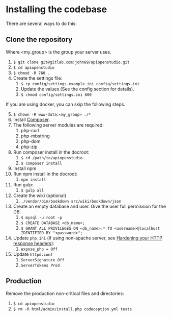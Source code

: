 Installing the codebase
=======================

There are several ways to do this:

Clone the repository
--------------------

Where <my_group> is the group your server uses.

1. ```$ git clone git@gitlab.com:john89/apiopenstudio.git```
2. ```$ cd apiopenstudio```
3. ```$ chmod -R 760 .```
4. Create the settings file:
    1. ```$ cp config/settings.example.ini config/settings.ini```
    2. Update the values (See the config section for details).
    3. ```$ chmod config/settings.ini 600```

If you are using docker, you can skip the following steps.

5. ```$ chown -R www-data:<my_group> ./*```
6. Install [Composer](https://getcomposer.org/).
7. The following server modules are required:
   1. php-curl
   2. php-mbstring
   3. php-dom
   4. php-zip
8. Run composer install in the docroot:
    1. ```$ cd /path/to/apiopenstudio```
    2. ```$ composer install```
9. Install npm
10. Run npm install in the docroot:
    1. ```npm install```
11. Run gulp:
    1. ```$ gulp all```
12. Create the wiki (optional)
    1. ```./vendor/bin/bookdown src/wiki/bookdown/json```
13. Create an empty database and user. Give the user full permission for the DB.
    1. ``$ mysql -u root -p``
    2. ``$ CREATE DATABASE <db_name>;``
    3. ``$ GRANT ALL PRIVILEGES ON <db_name>.* TO <username>@localhost IDENTIFIED BY "<password>";``
14. Update ```php.ini``` (if using non-apache server, see [Hardening your HTTP response headers](https://scotthelme.co.uk/hardening-your-http-response-headers/#removingheaders)):
    1. ```expose_php = Off```
14. Update ```httpd.conf```
    1. ```ServerSignature Off```
    2. ```ServerTokens Prod```
    
Production
----------

Remove the production non-critical files and directories:

1. ```$ cd apiopenstudio```
2. ```$ rm -R html/admin/install.php codeception.yml tests```
